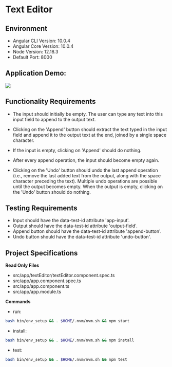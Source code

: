 # Text Editor

## Environment 

- Angular CLI Version: 10.0.4
- Angular Core Version: 10.0.4
- Node Version: 12.18.3
- Default Port: 8000

## Application Demo:

![](https://hrcdn.net/s3_pub/istreet-assets/zNPvzgZioRrQu_b5wo_kXA/text-editor.gif)

## Functionality Requirements

- The input should initially be empty. The user can type any text into this input field to append to the output text.

- Clicking on the 'Append' button should extract the text typed in the input field and append it to the output text at the end, joined by a single space character.

- If the input is empty, clicking on 'Append' should do nothing.

- After every append operation, the input should become empty again.

- Clicking on the 'Undo' button should undo the last append operation (i.e., remove the last added text from the output, along with the space character preceding the text). Multiple undo operations are possible until the output becomes empty. When the output is empty, clicking on the 'Undo' button should do nothing.

## Testing Requirements

- Input should have the data-test-id attribute 'app-input'.
- Output should have the data-test-id attribute 'output-field'.
- Append button should have the data-test-id attribute 'append-button'.
- Undo button should have the data-test-id attribute 'undo-button'.

## Project Specifications

**Read Only Files**
- src/app/textEditor/textEditor.component.spec.ts
- src/app/app.component.spec.ts
- src/app/app.component.ts
- src/app/app.module.ts

**Commands**
- run: 
```bash
bash bin/env_setup && . $HOME/.nvm/nvm.sh && npm start
```
- install: 
```bash
bash bin/env_setup && . $HOME/.nvm/nvm.sh && npm install
```
- test: 
```bash
bash bin/env_setup && . $HOME/.nvm/nvm.sh && npm test
```
